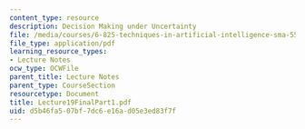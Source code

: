 ```yaml
---
content_type: resource
description: Decision Making under Uncertainty
file: /media/courses/6-825-techniques-in-artificial-intelligence-sma-5504-fall-2002/d5b46fa507bf7dc6e16ad05e3ed83f7f_Lecture19FinalPart1.pdf
file_type: application/pdf
learning_resource_types:
- Lecture Notes
ocw_type: OCWFile
parent_title: Lecture Notes
parent_type: CourseSection
resourcetype: Document
title: Lecture19FinalPart1.pdf
uid: d5b46fa5-07bf-7dc6-e16a-d05e3ed83f7f
---
```

